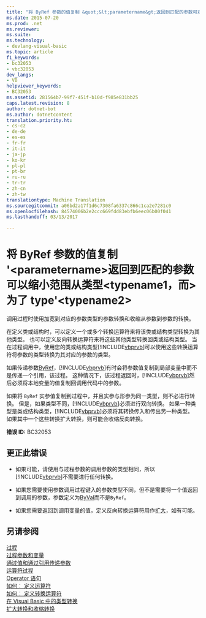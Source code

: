 ```yaml
---
title: "将 ByRef 参数的值复制 &quot;&lt;parametername&gt;返回到匹配的参数可以缩小范围从类型&lt;typename1，而&gt;为了 type&quot;&lt;typename2&gt;&quot; |Microsoft 文档"
ms.date: 2015-07-20
ms.prod: .net
ms.reviewer: 
ms.suite: 
ms.technology:
- devlang-visual-basic
ms.topic: article
f1_keywords:
- bc32053
- vbc32053
dev_langs:
- VB
helpviewer_keywords:
- BC32053
ms.assetid: 281564b7-99f7-451f-b10d-f985e831bb25
caps.latest.revision: 8
author: dotnet-bot
ms.author: dotnetcontent
translation.priority.ht:
- cs-cz
- de-de
- es-es
- fr-fr
- it-it
- ja-jp
- ko-kr
- pl-pl
- pt-br
- ru-ru
- tr-tr
- zh-cn
- zh-tw
translationtype: Machine Translation
ms.sourcegitcommit: a06bd2a17f1d6c7308fa6337c866c1ca2e7281c0
ms.openlocfilehash: 84574006b2e2ccc669fdd83ebfb6eec06b00f041
ms.lasthandoff: 03/13/2017

---
```

# <a name="copying-the-value-of-39byref39-parameter-39ltparameternamegt39-back-to-the-matching-argument-narrows-from-type-39lttypename1gt39-to-type-39lttypename2gt39"></a>将 ByRef 参数的值复制 '&lt;parametername&gt;返回到匹配的参数可以缩小范围从类型&lt;typename1，而&gt;为了 type'&lt;typename2&gt;
调用过程时使用加宽到对应的参数类型的参数转换和收缩从参数到参数的转换。  
  
 在定义类或结构时，可以定义一个或多个转换运算符来将该类或结构类型转换为其他类型。 也可以定义反向转换运算符来将这些其他类型转换回类或结构类型。 当在过程调用中，使用您的类或结构类型[!INCLUDE[vbprvb](../../../csharp/programming-guide/concepts/linq/includes/vbprvb_md.md)]可以使用这些转换运算符将参数的类型转换为其对应的参数的类型。  
  
 如果传递参数[ByRef](../../../visual-basic/language-reference/modifiers/byref.md)，[!INCLUDE[vbprvb](../../../csharp/programming-guide/concepts/linq/includes/vbprvb_md.md)]有时会将参数值复制到局部变量中而不是传递一个引用，该过程。 这种情况下，该过程返回时，[!INCLUDE[vbprvb](../../../csharp/programming-guide/concepts/linq/includes/vbprvb_md.md)]然后必须将本地变量的值复制回调用代码中的参数。  
  
 如果将 `ByRef` 实参值复制到过程中，并且实参与形参为同一类型，则不必进行转换。 但是，如果类型不同，[!INCLUDE[vbprvb](../../../csharp/programming-guide/concepts/linq/includes/vbprvb_md.md)]必须进行双向转换。 如果一种类型是类或结构类型，[!INCLUDE[vbprvb](../../../csharp/programming-guide/concepts/linq/includes/vbprvb_md.md)]必须将其转换传入和传出另一种类型。 如果其中一个这些转换扩大转换，则可能会收缩反向转换。  
  
 **错误 ID:** BC32053  
  
## <a name="to-correct-this-error"></a>更正此错误  
  
-   如果可能，请使用与过程参数的调用参数的类型相同，所以[!INCLUDE[vbprvb](../../../csharp/programming-guide/concepts/linq/includes/vbprvb_md.md)]不需要进行任何转换。  
  
-   如果您需要使用参数调用过程键入的参数类型不同，但不是需要将一个值返回到调用的参数，参数定义为[ByVal](../../../visual-basic/language-reference/modifiers/byval.md)而不是`ByRef`。  
  
-   如果您需要返回到调用变量的值，定义反向转换运算符用作[扩大](../../../visual-basic/language-reference/modifiers/widening.md)，如有可能。  
  
## <a name="see-also"></a>另请参阅  
 [过程](../../../visual-basic/programming-guide/language-features/procedures/index.md)   
 [过程参数和变量](../../../visual-basic/programming-guide/language-features/procedures/procedure-parameters-and-arguments.md)   
 [通过值和通过引用传递参数](../../../visual-basic/programming-guide/language-features/procedures/passing-arguments-by-value-and-by-reference.md)   
 [运算符过程](../../../visual-basic/programming-guide/language-features/procedures/operator-procedures.md)   
 [Operator 语句](../../../visual-basic/language-reference/statements/operator-statement.md)   
 [如何︰ 定义运算符](../../../visual-basic/programming-guide/language-features/procedures/how-to-define-an-operator.md)   
 [如何︰ 定义转换运算符](../../../visual-basic/programming-guide/language-features/procedures/how-to-define-a-conversion-operator.md)   
 [在 Visual Basic 中的类型转换](../../../visual-basic/programming-guide/language-features/data-types/type-conversions.md)   
 [扩大转换和收缩转换](../../../visual-basic/programming-guide/language-features/data-types/widening-and-narrowing-conversions.md)
